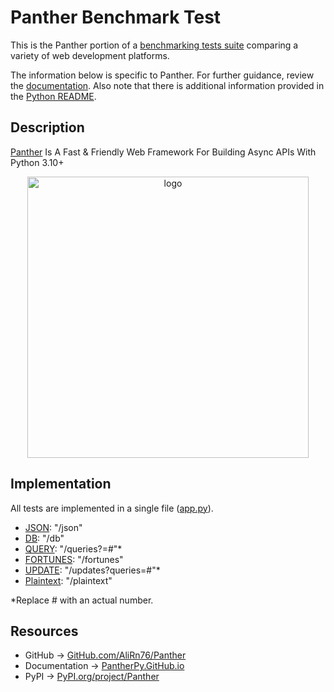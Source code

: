 # Panther Benchmark Test

This is the Panther portion of a [benchmarking tests suite](../../)
comparing a variety of web development platforms.

The information below is specific to Panther. For further guidance,
review the [documentation](https://github.com/TechEmpower/FrameworkBenchmarks/wiki).
Also note that there is additional information provided in
the [Python README](../).

## Description

[Panther](https://pantherpy.github.io/) Is A Fast & Friendly Web Framework For Building Async APIs With Python 3.10+ 
<p align="center">
  <img src="https://github.com/AliRn76/panther/raw/master/docs/docs/images/logo-vertical.png" alt="logo" style="width: 450px">
</p>


## Implementation

All tests are implemented in a single file ([app.py](app.py)).

* [JSON](app.py): "/json"
* [DB](app.py): "/db"
* [QUERY](app.py): "/queries?=#"*
* [FORTUNES](app.py): "/fortunes"
* [UPDATE](app.py): "/updates?queries=#"*
* [Plaintext](app.py): "/plaintext"

*Replace # with an actual number.

## Resources

* GitHub -> [GitHub.com/AliRn76/Panther](https://github.com/AliRn76/Panther)
* Documentation -> [PantherPy.GitHub.io](https://pantherpy.github.io)
* PyPI -> [PyPI.org/project/Panther](https://pypi.org/project/panther)
